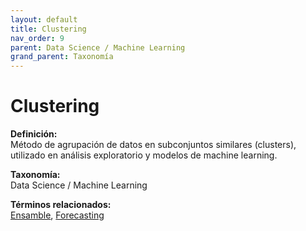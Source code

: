 ```yaml
---
layout: default
title: Clustering
nav_order: 9
parent: Data Science / Machine Learning
grand_parent: Taxonomía
---
```


# Clustering

**Definición:**  
Método de agrupación de datos en subconjuntos similares (clusters), utilizado en análisis exploratorio y modelos de machine learning.

**Taxonomía:**  
Data Science / Machine Learning

**Términos relacionados:**  
[Ensamble](https://maleniski.github.io/diccionario-angl-tec-mx/docs/taxonomia/ensamble/ensamble.html), [Forecasting](https://maleniski.github.io/diccionario-angl-tec-mx/docs/taxonomia/forecasting/forecasting.html)
